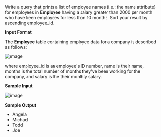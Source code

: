 Write a query that prints a list of employee names (i.e.: the name attribute) for employees in **Employee** having a salary greater than 2000 per month who have been employees for less than 10 months. Sort your result by ascending employee_id.

**Input Format**

The **Employee** table containing employee data for a company is described as follows:

![image](https://s3.amazonaws.com/hr-challenge-images/19629/1458557872-4396838885-ScreenShot2016-03-21at4.27.13PM.png)

where employee_id is an employee's ID number, name is their name, months is the total number of months they've been working for the company, and salary is the their monthly salary.

**Sample Input**

![image](https://s3.amazonaws.com/hr-challenge-images/19630/1458558612-af3da3ceb7-ScreenShot2016-03-21at4.32.59PM.png)

**Sample Output**

- Angela
- Michael
- Todd
- Joe
